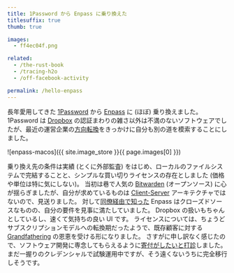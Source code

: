 ```yaml
---
title: 1Password から Enpass に乗り換えた
titlesuffix: true
thumb: true

images:
  - ff4ec04f.png

related:
  - /the-rust-book
  - /tracing-h2o
  - /off-facebook-activity

permalink: /hello-enpass
---
```


長年愛用してきた [1Password](https://1password.com/) から [Enpass](https://www.enpass.io/) に (ほぼ) 乗り換えました。
1Password は [Dropbox](https://ja.wikipedia.org/wiki/Dropbox) の認証まわりの雑さ以外は不満のないソフトウェアでしたが、最近の運営企業の[方向転換](https://twitter.com/kennwhite/status/1195704336917180423)をきっかけに自分も別の道を模索することにしました。

![enpass-macos]({{ site.image_store }}{{ page.images[0] }})

乗り換え先の条件は実績 (とくに外部監査) をはじめ、ローカルのファイルシステムで完結することと、シンプルな買い切りライセンスの存在としました (価格や単位は特に気にしない)。
当初は巷で人気の [Bitwarden](https://bitwarden.com) (オープンソース) に心が揺らぎましたが、自分が求めているものは [Client-Server](https://ja.wikipedia.org/wiki/%E3%82%AF%E3%83%A9%E3%82%A4%E3%82%A2%E3%83%B3%E3%83%88%E3%82%B5%E3%83%BC%E3%83%90%E3%83%A2%E3%83%87%E3%83%AB) アーキテクチャではないので、見送りました。
対して[同僚経由で知った](https://twitter.com/jedisct1/status/1195872906301071360) Enpass はクローズドソースなものの、自分の要件を見事に満たしていました。
Dropbox の扱いもちゃんとしているし、速くて気持ちの良い UI です。
ライセンスについては、ちょうどサブスクリプションモデルへの転換期だったようで、既存顧客に対する [Grandfathering](https://en.wikipedia.org/wiki/Grandfather_clause) の恩恵を受ける形になりました。
さすがに申し訳なく感じたので、ソフトウェア開発に専念してもらえるように[寄付がしたいと打診](https://twitter.com/tmaesaka/status/1197585473381658624)しました。
まだ一握りのクレデンシャルで試験運用中ですが、そう遠くないうちに完全移行しそうです。
